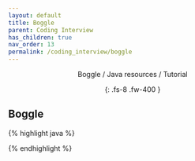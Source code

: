 ```yaml
---
layout: default
title: Boggle
parent: Coding Interview
has_children: true
nav_order: 13
permalink: /coding_interview/boggle
---
```

<div align="center" markdown="1">
Boggle / Java resources / Tutorial

{: .fs-8 .fw-400 }
</div>

## Boggle

{% highlight java %}

{% endhighlight %}